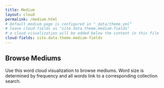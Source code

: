 ```yaml
---
title: Medium
layout: cloud
permalink: /medium.html
# Default medium page is configured in "_data/theme.yml"
# leave cloud-fields as "site.data.theme.medium-fields"
# a cloud visualization will be added below the content in this file
cloud-fields: site.data.theme.medium-fields
---
```


## Browse Mediums

Use this word cloud visualization to browse mediums.
Word size is determined by frequency and all words link to a corresponding collection search.
